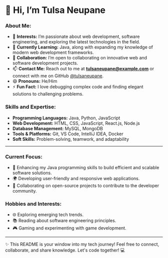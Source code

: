 # 👋 Hi, I’m Tulsa Neupane  

### About Me:  
- 👀 **Interests:** I’m passionate about web development, software engineering, and exploring the latest technologies in the field.  
- 🌱 **Currently Learning:** Java, along with expanding my knowledge of modern web development frameworks.  
- 💞️ **Collaboration:** I’m open to collaborating on innovative web and software development projects.  
- 📫 **Contact Me:** Reach out to me at **[tulsaneupane@example.com](mailto:tulsaneupane@example.com)** or connect with me on GitHub [@tulsaneupane](https://github.com/tulsaneupane).  
- 😄 **Pronouns:** He/Him  
- ⚡ **Fun Fact:** I love debugging complex code and finding elegant solutions to challenging problems.  

### Skills and Expertise:  
- **Programming Languages:** Java, Python, JavaScript  
- **Web Development:** HTML, CSS, JavaScript, React.js, Node.js  
- **Database Management:** MySQL, MongoDB  
- **Tools & Platforms:** Git, VS Code, IntelliJ IDEA, Docker  
- **Soft Skills:** Problem-solving, teamwork, and adaptability  

---

### Current Focus:  
- 🌟 Enhancing my Java programming skills to build efficient and scalable software solutions.  
- 🌍 Developing user-friendly and responsive web applications.  
- 🤝 Collaborating on open-source projects to contribute to the developer community.  

### Hobbies and Interests:  
- 🌐 Exploring emerging tech trends.  
- 📚 Reading about software engineering principles.  
- 🎮 Gaming and experimenting with game development.  

---

✨ This README is your window into my tech journey! Feel free to connect, collaborate, and share knowledge. Let's code together! 💻  
